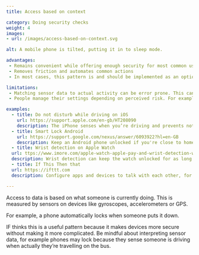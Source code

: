 ```yaml
---
title: Access based on context

category: Doing security checks
weight: 4
images:
- url: /images/access-based-on-context.svg

alt: A mobile phone is tilted, putting it in to sleep mode.

advantages:
 - Remains convenient while offering enough security for most common users
 - Removes friction and automates common actions
 - In most cases, this pattern is and should be implemented as an optional service that people can enable or disable

limitations:
 - Matching sensor data to actual activity can be error prone. This can lead to a higher rate of access than may be intended
 - People manage their settings depending on perceived risk. For example, setting your phone to stay unlocked while at home might make it possible for guests in your home to access information on it

examples:
  - title: Do not disturb while driving on iOS
    url: https://support.apple.com/en-gb/HT208090
    description: The iPhone senses when you’re driving and prevents notifications
  - title: Smart Lock Android
    url: https://support.google.com/nexus/answer/6093922?hl=en-GB
    description: Keep an Android phone unlocked if you're close to home or the phone is in your pocket
  - title: Wrist detection on Apple Watch
  url: ttps://www.imore.com/apple-watch-apple-pay-and-wrist-detection-what-you-need-know
  description: Wrist detection can keep the watch unlocked for as long as the screen is on or it maintains skin contact
  - title: If This Then that
  url: https://ifttt.com
  description: Configure apps and devices to talk with each other, for example to play Spotify when you arrive home

---
```


Access to data is based on what someone is currently doing. This is measured by sensors on devices like gyroscopes, accelerometers or GPS.

For example, a phone automatically locks when someone puts it down.

IF thinks this is a useful pattern because it makes devices more secure without making it more complicated. Be mindful about interpreting sensor data, for example phones may lock because they sense someone is driving when actually they’re travelling on the bus.
